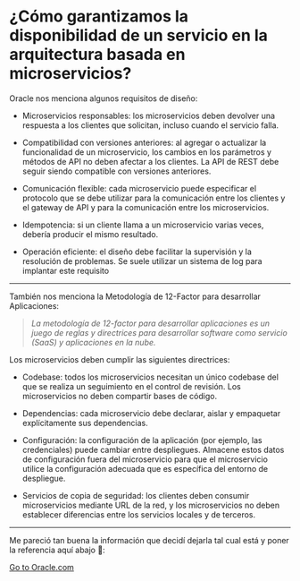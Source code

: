 # ¿Cómo garantizamos la disponibilidad de un servicio en la arquitectura basada en microservicios?
Oracle nos menciona algunos requisitos de diseño:
- Microservicios responsables: los microservicios deben devolver una respuesta a los clientes que solicitan, incluso cuando el servicio falla.

- Compatibilidad con versiones anteriores: al agregar o actualizar la funcionalidad de un microservicio, los cambios en los parámetros y métodos de API no deben afectar a los clientes. La API de REST debe seguir siendo compatible con versiones anteriores.

- Comunicación flexible: cada microservicio puede especificar el protocolo que se debe utilizar para la comunicación entre los clientes y el gateway de API y para la comunicación entre los microservicios.

- Idempotencia: si un cliente llama a un microservicio varias veces, debería producir el mismo resultado.

- Operación eficiente: el diseño debe facilitar la supervisión y la resolución de problemas. Se suele utilizar un sistema de log para implantar este requisito

---

También nos menciona la Metodología de 12-Factor para desarrollar Aplicaciones:

> *La metodología de 12-factor para desarrollar aplicaciones es un juego de reglas y directrices para desarrollar software como servicio (SaaS) y aplicaciones en la nube.*

Los microservicios deben cumplir las siguientes directrices:

- Codebase: todos los microservicios necesitan un único codebase del que se realiza un seguimiento en el control de revisión. Los microservicios no deben compartir bases de código.

- Dependencias: cada microservicio debe declarar, aislar y empaquetar explícitamente sus dependencias.

- Configuración: la configuración de la aplicación (por ejemplo, las credenciales) puede cambiar entre despliegues. Almacene estos datos de configuración fuera del microservicio para que el microservicio utilice la configuración adecuada que es específica del entorno de despliegue.

- Servicios de copia de seguridad: los clientes deben consumir microservicios mediante URL de la red, y los microservicios no deben establecer diferencias entre los servicios locales y de terceros.

---
Me pareció tan buena la información que decidí dejarla tal cual está y poner la referencia aquí abajo 🙂:

[Go to Oracle.com](https://docs.oracle.com/es/solutions/learn-architect-microservice/design-microservices-based-application1.html#GUID-EAF2A1AD-2CA6-4034-B579-DE68632C7D38)